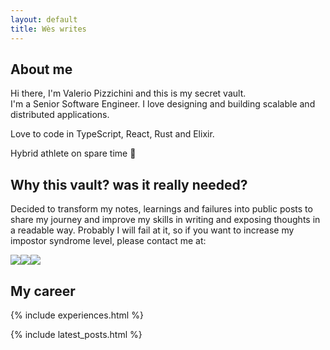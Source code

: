 ```yaml
---
layout: default
title: Wès writes
---
```


## About me
Hi there, I'm Valerio Pizzichini and this is my secret vault.  
I'm a Senior Software Engineer. I love designing and building scalable and distributed applications.

Love to code in TypeScript, React, Rust and Elixir.

Hybrid athlete on spare time 🏃

## Why this vault? was it really needed?

Decided to transform my notes, learnings and failures into public posts to share my journey and improve my skills in writing and exposing thoughts in a readable way.
Probably I will fail at it, so if you want to increase my impostor syndrome level, please contact me at:

<p style="display:flex; margin-bottom: 10px;">
  <a href="https://github.com/sf3ris">
    <img src="https://img.shields.io/badge/Github-000000?style=for-the-badge&logo=github" />
  </a>
  <a href="mailto:valerio.pizzichini@pm.me">
        <img src="https://img.shields.io/badge/ProtonMail-8B89CC?style=for-the-badge&logo=protonmail" />
  </a>
  <a href="https://linkedin.com/in/valerio-pizzichini-b9127998">
    <img src="https://img.shields.io/badge/LinkedIn-0077B5?style=for-the-badge&logo=linkedin&logoColor=white" />
  </a>
</p>

## My career

{% include experiences.html %}

{% include latest_posts.html %}

